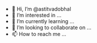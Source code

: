 - 👋 Hi, I’m @astitvadobhal
- 👀 I’m interested in ...
- 🌱 I’m currently learning ...
- 💞️ I’m looking to collaborate on ...
- 📫 How to reach me ...

<!---
astitvadobhal/astitvadobhal is a ✨ special ✨ repository because its `README.md` (this file) appears on your GitHub profile.
You can click the Preview link to take a look at your changes.
--->
